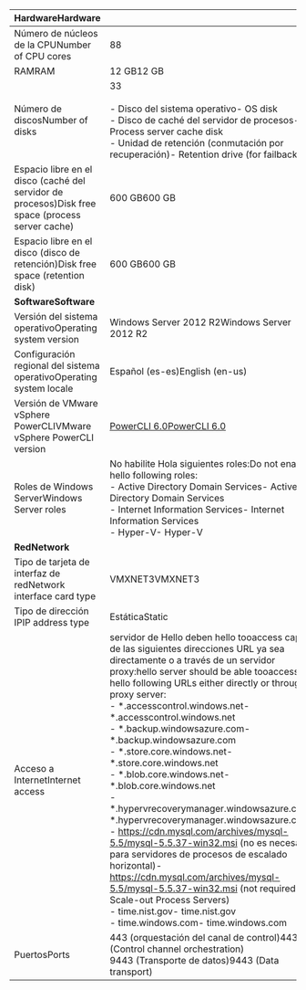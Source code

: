 | <span data-ttu-id="2dd24-101">**Hardware**</span><span class="sxs-lookup"><span data-stu-id="2dd24-101">**Hardware**</span></span> | |
| --- |---|
| <span data-ttu-id="2dd24-102">Número de núcleos de la CPU</span><span class="sxs-lookup"><span data-stu-id="2dd24-102">Number of CPU cores</span></span>| <span data-ttu-id="2dd24-103">8</span><span class="sxs-lookup"><span data-stu-id="2dd24-103">8</span></span> |
| <span data-ttu-id="2dd24-104">RAM</span><span class="sxs-lookup"><span data-stu-id="2dd24-104">RAM</span></span>| <span data-ttu-id="2dd24-105">12 GB</span><span class="sxs-lookup"><span data-stu-id="2dd24-105">12 GB</span></span>|
| <span data-ttu-id="2dd24-106">Número de discos</span><span class="sxs-lookup"><span data-stu-id="2dd24-106">Number of disks</span></span> | <span data-ttu-id="2dd24-107">3</span><span class="sxs-lookup"><span data-stu-id="2dd24-107">3</span></span> <br><br> <span data-ttu-id="2dd24-108">- Disco del sistema operativo</span><span class="sxs-lookup"><span data-stu-id="2dd24-108">- OS disk</span></span><br> <span data-ttu-id="2dd24-109">- Disco de caché del servidor de procesos</span><span class="sxs-lookup"><span data-stu-id="2dd24-109">- Process server cache disk</span></span><br> <span data-ttu-id="2dd24-110">- Unidad de retención (conmutación por recuperación)</span><span class="sxs-lookup"><span data-stu-id="2dd24-110">- Retention drive (for failback)</span></span>|
| <span data-ttu-id="2dd24-111">Espacio libre en el disco (caché del servidor de procesos)</span><span class="sxs-lookup"><span data-stu-id="2dd24-111">Disk free space (process server cache)</span></span> | <span data-ttu-id="2dd24-112">600 GB</span><span class="sxs-lookup"><span data-stu-id="2dd24-112">600 GB</span></span>
| <span data-ttu-id="2dd24-113">Espacio libre en el disco (disco de retención)</span><span class="sxs-lookup"><span data-stu-id="2dd24-113">Disk free space (retention disk)</span></span> | <span data-ttu-id="2dd24-114">600 GB</span><span class="sxs-lookup"><span data-stu-id="2dd24-114">600 GB</span></span>|
| <span data-ttu-id="2dd24-115">**Software**</span><span class="sxs-lookup"><span data-stu-id="2dd24-115">**Software**</span></span> | |
| <span data-ttu-id="2dd24-116">Versión del sistema operativo</span><span class="sxs-lookup"><span data-stu-id="2dd24-116">Operating system version</span></span> | <span data-ttu-id="2dd24-117">Windows Server 2012 R2</span><span class="sxs-lookup"><span data-stu-id="2dd24-117">Windows Server 2012 R2</span></span> |
| <span data-ttu-id="2dd24-118">Configuración regional del sistema operativo</span><span class="sxs-lookup"><span data-stu-id="2dd24-118">Operating system locale</span></span> | <span data-ttu-id="2dd24-119">Español (es-es)</span><span class="sxs-lookup"><span data-stu-id="2dd24-119">English (en-us)</span></span>|
| <span data-ttu-id="2dd24-120">Versión de VMware vSphere PowerCLI</span><span class="sxs-lookup"><span data-stu-id="2dd24-120">VMware vSphere PowerCLI version</span></span> | [<span data-ttu-id="2dd24-121">PowerCLI 6.0</span><span class="sxs-lookup"><span data-stu-id="2dd24-121">PowerCLI 6.0</span></span>](https://my.vmware.com/web/vmware/details?productId=491&downloadGroup=PCLI600R1 "PowerCLI 6.0")|
| <span data-ttu-id="2dd24-122">Roles de Windows Server</span><span class="sxs-lookup"><span data-stu-id="2dd24-122">Windows Server roles</span></span> | <span data-ttu-id="2dd24-123">No habilite Hola siguientes roles:</span><span class="sxs-lookup"><span data-stu-id="2dd24-123">Do not enable hello following roles:</span></span> <br> <span data-ttu-id="2dd24-124">- Active Directory Domain Services</span><span class="sxs-lookup"><span data-stu-id="2dd24-124">- Active Directory Domain Services</span></span> <br><span data-ttu-id="2dd24-125">- Internet Information Services</span><span class="sxs-lookup"><span data-stu-id="2dd24-125">- Internet Information Services</span></span> <br> <span data-ttu-id="2dd24-126">- Hyper-V</span><span class="sxs-lookup"><span data-stu-id="2dd24-126">- Hyper-V</span></span> |
| <span data-ttu-id="2dd24-127">**Red**</span><span class="sxs-lookup"><span data-stu-id="2dd24-127">**Network**</span></span> | |
| <span data-ttu-id="2dd24-128">Tipo de tarjeta de interfaz de red</span><span class="sxs-lookup"><span data-stu-id="2dd24-128">Network interface card type</span></span> | <span data-ttu-id="2dd24-129">VMXNET3</span><span class="sxs-lookup"><span data-stu-id="2dd24-129">VMXNET3</span></span> |
| <span data-ttu-id="2dd24-130">Tipo de dirección IP</span><span class="sxs-lookup"><span data-stu-id="2dd24-130">IP address type</span></span> | <span data-ttu-id="2dd24-131">Estática</span><span class="sxs-lookup"><span data-stu-id="2dd24-131">Static</span></span> |
| <span data-ttu-id="2dd24-132">Acceso a Internet</span><span class="sxs-lookup"><span data-stu-id="2dd24-132">Internet access</span></span> | <span data-ttu-id="2dd24-133">servidor de Hello deben hello tooaccess capaz de las siguientes direcciones URL ya sea directamente o a través de un servidor proxy:</span><span class="sxs-lookup"><span data-stu-id="2dd24-133">hello server should be able tooaccess hello following URLs either directly or through a proxy server:</span></span> <br> <span data-ttu-id="2dd24-134">- \*.accesscontrol.windows.net</span><span class="sxs-lookup"><span data-stu-id="2dd24-134">- \*.accesscontrol.windows.net</span></span><br> <span data-ttu-id="2dd24-135">- \*.backup.windowsazure.com</span><span class="sxs-lookup"><span data-stu-id="2dd24-135">- \*.backup.windowsazure.com</span></span> <br><span data-ttu-id="2dd24-136">- \*.store.core.windows.net</span><span class="sxs-lookup"><span data-stu-id="2dd24-136">- \*.store.core.windows.net</span></span><br> <span data-ttu-id="2dd24-137">- \*.blob.core.windows.net</span><span class="sxs-lookup"><span data-stu-id="2dd24-137">- \*.blob.core.windows.net</span></span><br> <span data-ttu-id="2dd24-138">- \*.hypervrecoverymanager.windowsazure.com</span><span class="sxs-lookup"><span data-stu-id="2dd24-138">- \*.hypervrecoverymanager.windowsazure.com</span></span> <br> <span data-ttu-id="2dd24-139">- https://cdn.mysql.com/archives/mysql-5.5/mysql-5.5.37-win32.msi (no es necesario para servidores de procesos de escalado horizontal)</span><span class="sxs-lookup"><span data-stu-id="2dd24-139">- https://cdn.mysql.com/archives/mysql-5.5/mysql-5.5.37-win32.msi (not required for Scale-out Process Servers)</span></span> <br> <span data-ttu-id="2dd24-140">- time.nist.gov</span><span class="sxs-lookup"><span data-stu-id="2dd24-140">- time.nist.gov</span></span> <br> <span data-ttu-id="2dd24-141">- time.windows.com</span><span class="sxs-lookup"><span data-stu-id="2dd24-141">- time.windows.com</span></span> |
| <span data-ttu-id="2dd24-142">Puertos</span><span class="sxs-lookup"><span data-stu-id="2dd24-142">Ports</span></span> | <span data-ttu-id="2dd24-143">443 (orquestación del canal de control)</span><span class="sxs-lookup"><span data-stu-id="2dd24-143">443 (Control channel orchestration)</span></span><br><span data-ttu-id="2dd24-144">9443 (Transporte de datos)</span><span class="sxs-lookup"><span data-stu-id="2dd24-144">9443 (Data transport)</span></span>|
